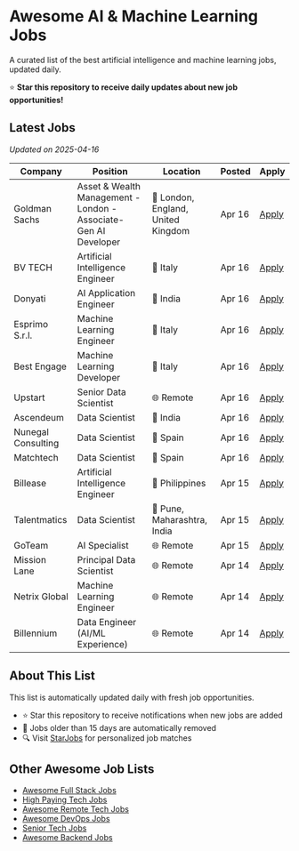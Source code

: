 # Awesome AI & Machine Learning Jobs

A curated list of the best artificial intelligence and machine learning jobs, updated daily.

⭐ **Star this repository to receive daily updates about new job opportunities!**

## Latest Jobs

*Updated on 2025-04-16*

| Company | Position | Location | Posted | Apply |
| ------- | -------- | -------- | ------ | ------ |
| Goldman Sachs | Asset & Wealth Management - London - Associate- Gen AI Developer | 📍 London, England, United Kingdom | Apr 16 | [Apply](https://starjobs.dev/jobs/4f71f788c14a4aa687e452a86086609f?utm=github) |
| BV TECH | Artificial Intelligence Engineer | 📍 Italy | Apr 16 | [Apply](https://starjobs.dev/jobs/4a1c2b8b0db94d1ebcb79b83ca3563d1?utm=github) |
| Donyati | AI Application Engineer | 📍 India | Apr 16 | [Apply](https://starjobs.dev/jobs/a4bd0a8e75194324ae86a61743432f99?utm=github) |
| Esprimo S.r.l. | Machine Learning Engineer | 📍 Italy | Apr 16 | [Apply](https://starjobs.dev/jobs/1a59a544283143e087d8917e00dabaaf?utm=github) |
| Best Engage | Machine Learning Developer | 📍 Italy | Apr 16 | [Apply](https://starjobs.dev/jobs/4cee439bdced4cbeb6b50097ffd8e217?utm=github) |
| Upstart | Senior Data Scientist | 🌐 Remote | Apr 16 | [Apply](https://starjobs.dev/jobs/f38c91920f004f1fa075c64234d92168?utm=github) |
| Ascendeum | Data Scientist | 📍 India | Apr 16 | [Apply](https://starjobs.dev/jobs/5330d45e9e6d4394bbd953bc9150648b?utm=github) |
| Nunegal Consulting | Data Scientist | 📍 Spain | Apr 16 | [Apply](https://starjobs.dev/jobs/13a6c209e24248769c6b76b92fd7a78a?utm=github) |
| Matchtech | Data Scientist | 📍 Spain | Apr 16 | [Apply](https://starjobs.dev/jobs/9540113e1d40484b9bf1b7978f99a93e?utm=github) |
| Billease | Artificial Intelligence Engineer | 📍 Philippines | Apr 15 | [Apply](https://starjobs.dev/jobs/fde6e61d681b4149842f05e6a24ffad6?utm=github) |
| Talentmatics | Data Scientist | 📍 Pune, Maharashtra, India | Apr 15 | [Apply](https://starjobs.dev/jobs/32e05ebb457c48a2af7408a8cc43dcba?utm=github) |
| GoTeam | AI Specialist | 🌐 Remote | Apr 15 | [Apply](https://starjobs.dev/jobs/466ed3ca866b4ad68cf20cd9b519c791?utm=github) |
| Mission Lane | Principal Data Scientist | 🌐 Remote | Apr 14 | [Apply](https://starjobs.dev/jobs/edb4e568fddf4780aee46a62ee2734a3?utm=github) |
| Netrix Global | Machine Learning Engineer | 🌐 Remote | Apr 14 | [Apply](https://starjobs.dev/jobs/e0c5ff08a82a4cdbaf6e6e133952404b?utm=github) |
| Billennium | Data Engineer (AI/ML Experience) | 🌐 Remote | Apr 14 | [Apply](https://starjobs.dev/jobs/4e0b635eb6dd493184af911e1cd95874?utm=github) |


## About This List

This list is automatically updated daily with fresh job opportunities.

* ⭐ Star this repository to receive notifications when new jobs are added
* 🔄 Jobs older than 15 days are automatically removed
* 🔍 Visit [StarJobs](https://starjobs.dev?utm=github) for personalized job matches

## Other Awesome Job Lists

* [Awesome Full Stack Jobs](https://github.com/bansalnagesh/awesome-fullstack-jobs)
* [High Paying Tech Jobs](https://github.com/bansalnagesh/high-paying-tech-jobs)
* [Awesome Remote Tech Jobs](https://github.com/bansalnagesh/awesome-remote-tech-jobs)
* [Awesome DevOps Jobs](https://github.com/bansalnagesh/awesome-devops-jobs)
* [Senior Tech Jobs](https://github.com/bansalnagesh/senior-tech-jobs)
* [Awesome Backend Jobs](https://github.com/bansalnagesh/awesome-backend-jobs)
